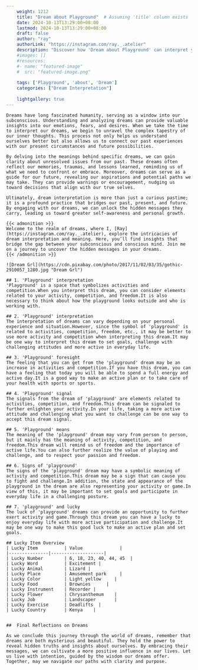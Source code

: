 ```yaml
---
    weight: 1212
    title: "Dream about Playground"  # Assuming 'title' column exists
    date: 2024-10-13T13:29:00+08:00
    lastmod: 2024-10-13T13:29:00+08:00
    draft: false
    author: "ray"
    authorLink: "https://instagram.com/ray._.atelier"
    description: "Discover how 'Dream about Playground' can interpret your future and uncover its significant meanings in your life."
    #images: []
    #resources:
    #- name: "featured-image"
    #  src: "featured-image.png"
    
    tags: ['Playground', 'about', 'Dream']
    categories: ["Dream Interpretation"]
    
    lightgallery: true
---
```

    
    Dreams have long fascinated humanity, serving as a window into our subconscious. Understanding and analyzing dreams can provide valuable insights into our emotions, fears, and desires. When we take the time to interpret our dreams, we begin to unravel the complex tapestry of our inner thoughts. This process not only helps us understand ourselves better but also allows us to connect our past experiences with our present circumstances and future possibilities.
    
    By delving into the meanings behind specific dreams, we can gain clarity about unresolved issues from our past. These dreams often reflect our memories, traumas, and lessons learned, reminding us of what we need to confront or embrace. Moreover, dreams can serve as a guide for our future, revealing our aspirations and potential paths we may take. They can provide warnings or encouragement, nudging us toward decisions that align with our true selves.
    
    Ultimately, dream interpretation is more than just a curious pastime; it is a profound practice that bridges our past, present, and future. By engaging with our dreams, we can unlock the hidden messages they carry, leading us toward greater self-awareness and personal growth.
    
    {{< admonition >}}
    Welcome to the realm of dreams, where I, [Ray](https://instagram.com/ray._.atelier), explore the intricacies of dream interpretation and meaning. Here, you’ll find insights that bridge the gap between your subconscious and conscious mind. Join me on a journey to uncover the hidden messages in your dreams.
    {{< /admonition >}}
    
    ![Dream Grl](https://cdn.pixabay.com/photo/2017/11/02/03/35/gothic-2910057_1280.jpg "Dream Grl")
    
    ## 1. 'Playground' interpretation
    'Playground' is a space that symbolizes activities and competition.When you interpret this dream, you can consider elements related to your activity, competition, and freedom.It is also necessary to think about how the playground looks outside and who is working with.
    
    ## 2. 'Playground' interpretation
    The interpretation of dreams can vary depending on your personal experience and situation.However, since the symbol of 'playground' is related to activities, competition, freedom, etc., it may be better to use more activity and competition when interpreting this dream.It may be one way to interpret this dream to set goals, challenge with challenging attitudes and more active in everyday life.
    
    ## 3. 'Playground' foresight
    The feeling that you can get from the 'playground' dream may be an increase in activities and competition.If you have this dream, you can have a feeling that today you will be able to spend a full energy and active day.It is a good way to make an active plan or to take care of your health with sports or sports.
    
    ## 4. 'Playground' signal
    The signals from the dream of 'playground' are elements related to activities, competition, and freedom.This dream can be signaled to further enlighten your activity.In your life, taking a more active attitude and challenging what you want to challenge can be one way to accept this dream signal.
    
    ## 5. 'Playground' means
    The meaning of the 'playground' dream may vary from person to person, but it mainly has the meaning of activity, competition, and freedom.This dream will remind us of freedom and the importance of active life.You can also further realize the value of playing and challenge, and to respect your passion and freedom.
    
    ## 6. Signs of 'playground'
    The signs of the 'playground' dream may have a symbolic meaning of activity and competition.This dream may be a sign that can cause you to fight and challenge.In addition, the state and appearance of the playground in the dream are also representing your activity or game.In view of this, it may be important to set goals and participate in everyday life in a challenging posture.
    
    ## 7. 'playground' and lucky
    The luck of 'playground' dreams can provide an opportunity to further exert activity and game.Through this dream you can have a lucky to enjoy everyday life with more active participation and challenge.It may be one way to make this good luck to make an active plan and set goals.
    
    ## Lucky Item Overview
    | Lucky Item          | Value              |
    |---------------|--------------------|
    | Lucky Number        | 6, 18, 23, 40, 44, 45  |
    | Lucky Word          | Excitement |
    | Lucky Animal        | Lizard |
    | Lucky Place         | Amusement park     |
    | Lucky Color         | Light yellow     |
    | Lucky Food          | Brownies      |
    | Lucky Instrument    | Recorder |
    | Lucky Flower        | Chrysanthemum    |
    | Lucky Job           | Landscaper       |
    | Lucky Exercise      | Deadlifts  |
    | Lucky Country       | Kenya    |
    
    
    ##  Final Reflections on Dreams
    
    As we conclude this journey through the world of dreams, remember that dreams are both mysterious and beautiful. They hold the power to reveal hidden truths and insights about ourselves. By embracing their messages, we can cultivate a more positive influence in our lives. Let us live with intention, guided by the wisdom our dreams offer. Together, may we navigate our paths with clarity and purpose.
    